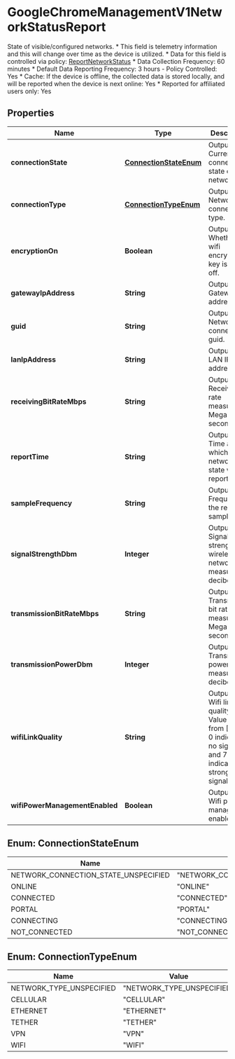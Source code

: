 

# GoogleChromeManagementV1NetworkStatusReport

State of visible/configured networks. * This field is telemetry information and this will change over time as the device is utilized. * Data for this field is controlled via policy: [ReportNetworkStatus](https://chromeenterprise.google/policies/#ReportNetworkStatus) * Data Collection Frequency: 60 minutes * Default Data Reporting Frequency: 3 hours - Policy Controlled: Yes * Cache: If the device is offline, the collected data is stored locally, and will be reported when the device is next online: Yes * Reported for affiliated users only: Yes

## Properties

| Name | Type | Description | Notes |
|------------ | ------------- | ------------- | -------------|
|**connectionState** | [**ConnectionStateEnum**](#ConnectionStateEnum) | Output only. Current connection state of the network. |  [optional] [readonly] |
|**connectionType** | [**ConnectionTypeEnum**](#ConnectionTypeEnum) | Output only. Network connection type. |  [optional] [readonly] |
|**encryptionOn** | **Boolean** | Output only. Whether the wifi encryption key is turned off. |  [optional] [readonly] |
|**gatewayIpAddress** | **String** | Output only. Gateway IP address. |  [optional] [readonly] |
|**guid** | **String** | Output only. Network connection guid. |  [optional] [readonly] |
|**lanIpAddress** | **String** | Output only. LAN IP address. |  [optional] [readonly] |
|**receivingBitRateMbps** | **String** | Output only. Receiving bit rate measured in Megabits per second. |  [optional] [readonly] |
|**reportTime** | **String** | Output only. Time at which the network state was reported. |  [optional] [readonly] |
|**sampleFrequency** | **String** | Output only. Frequency the report is sampled. |  [optional] [readonly] |
|**signalStrengthDbm** | **Integer** | Output only. Signal strength for wireless networks measured in decibels. |  [optional] [readonly] |
|**transmissionBitRateMbps** | **String** | Output only. Transmission bit rate measured in Megabits per second. |  [optional] [readonly] |
|**transmissionPowerDbm** | **Integer** | Output only. Transmission power measured in decibels. |  [optional] [readonly] |
|**wifiLinkQuality** | **String** | Output only. Wifi link quality. Value ranges from [0, 70]. 0 indicates no signal and 70 indicates a strong signal. |  [optional] [readonly] |
|**wifiPowerManagementEnabled** | **Boolean** | Output only. Wifi power management enabled |  [optional] [readonly] |



## Enum: ConnectionStateEnum

| Name | Value |
|---- | -----|
| NETWORK_CONNECTION_STATE_UNSPECIFIED | &quot;NETWORK_CONNECTION_STATE_UNSPECIFIED&quot; |
| ONLINE | &quot;ONLINE&quot; |
| CONNECTED | &quot;CONNECTED&quot; |
| PORTAL | &quot;PORTAL&quot; |
| CONNECTING | &quot;CONNECTING&quot; |
| NOT_CONNECTED | &quot;NOT_CONNECTED&quot; |



## Enum: ConnectionTypeEnum

| Name | Value |
|---- | -----|
| NETWORK_TYPE_UNSPECIFIED | &quot;NETWORK_TYPE_UNSPECIFIED&quot; |
| CELLULAR | &quot;CELLULAR&quot; |
| ETHERNET | &quot;ETHERNET&quot; |
| TETHER | &quot;TETHER&quot; |
| VPN | &quot;VPN&quot; |
| WIFI | &quot;WIFI&quot; |



